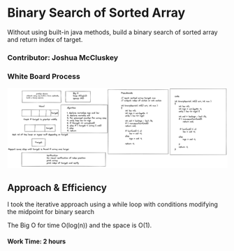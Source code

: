 # Binary Search of Sorted Array

Without using built-in java methods, build a binary search of sorted array and return index of target.

### Contributor: Joshua McCluskey

### White Board Process

![Whiteboard Array Reverse](img/array-binary-search.png)

## Approach & Efficiency

I took the iterative approach using a while loop with conditions modifying the midpoint for binary search

The Big O for time O(log(n)) and the space is O(1).

#### Work Time: 2 hours

